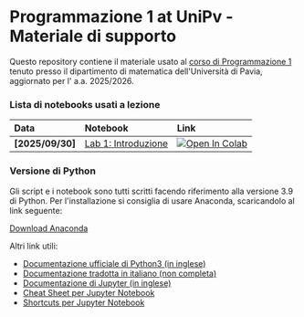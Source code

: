 # Programmazione 1 at UniPv - Materiale di supporto

Questo repository contiene il materiale usato al [corso di Programmazione 1](http://matematica.unipv.it/gualandi/programming/) tenuto presso il dipartimento di matematica dell'Università di Pavia, aggiornato per l' a.a. 2025/2026.

### Lista di notebooks usati a lezione

| Data | Notebook | Link |
|:-|:-|:-|
|**[2025/09/30]**|[Lab 1: Introduzione](https://github.com/mathcoding/programming/blob/master/notebooks/Lab1_Introduzione.ipynb)|[![Open In Colab](https://colab.research.google.com/assets/colab-badge.svg)](https://colab.research.google.com/github/mathcoding/programming/blob/master/notebooks/Lab1_Introduzione.ipynb)|[Html]|


### Versione di Python
Gli script e i notebook sono tutti scritti facendo riferimento alla versione 3.9 di Python.
Per l'installazione si consiglia di usare Anaconda, scaricandolo al link seguente:

[Download Anaconda](https://www.anaconda.com/download/)

Altri link utili:

* [Documentazione ufficiale di Python3 (in inglese)](https://docs.python.org/3/)
* [Documentazione tradotta in italiano (non completa)](http://docs.python.it/)
* [Documentazione di Jupyter (in inglese)](https://jupyter.readthedocs.io/en/latest/index.html)
* [Cheat Sheet per Jupyter Notebook](https://s3.amazonaws.com/assets.datacamp.com/blog_assets/Jupyter_Notebook_Cheat_Sheet.pdf)
* [Shortcuts per Jupyter Notebook](https://www.cheatography.com/weidadeyue/cheat-sheets/jupyter-notebook/)
